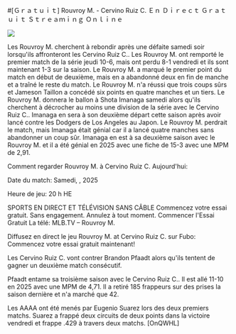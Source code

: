 #[Ｇｒａｔｕｉｔ] Rouvroy M. - Cervino Ruiz C. Ｅｎ Ｄｉｒｅｃｔ Ｇｒａｔｕｉｔ Ｓｔｒｅａｍｉｎｇ Ｏｎｌｉｎｅ  
  
  
[![](https://i.imgur.com/qSNzIqt.png)](https://movie.rssnews.media/rpQSQMLhn.php)  
  
Les Rouvroy M. cherchent à rebondir après une défaite samedi soir lorsqu'ils affronteront les Cervino Ruiz C.. Les Rouvroy M. ont remporté le premier match de la série jeudi 10-6, mais ont perdu 8-1 vendredi et ils sont maintenant 1-3 sur la saison. Le Rouvroy M. a marqué le premier point du match en début de deuxième, mais en a abandonné deux en fin de manche et a traîné le reste du match. Le Rouvroy M. n'a réussi que trois coups sûrs et Jameson Taillon a concédé six points en quatre manches et un tiers. Le Rouvroy M. donnera le ballon à Shota Imanaga samedi alors qu'ils cherchent à décrocher au moins une division de la série avec le Cervino Ruiz C.. Imanaga en sera à son deuxième départ cette saison après avoir lancé contre les Dodgers de Los Angeles au Japon. Le Rouvroy M. perdrait le match, mais Imanaga était génial car il a lancé quatre manches sans abandonner un coup sûr. Imanaga en est à sa deuxième saison avec le Rouvroy M. et il a été génial en 2025 avec une fiche de 15-3 avec une MPM de 2,91.

Comment regarder Rouvroy M. à Cervino Ruiz C. Aujourd'hui:

Date du match: Samedi, , 2025

Heure de jeu: 20 h HE

SPORTS EN DIRECT ET TÉLÉVISION SANS CÂBLE
Commencez votre essai gratuit. Sans engagement. Annulez à tout moment.
Commencer l'Essai Gratuit
La télé: MLB.TV – Rouvroy M.

Diffusez en direct le jeu Rouvroy M. at Cervino Ruiz C. sur Fubo: Commencez votre essai gratuit maintenant!

Les Cervino Ruiz C. vont contrer Brandon Pfaadt alors qu'ils tentent de gagner un deuxième match consécutif.

Pfaadt entame sa troisième saison avec le Cervino Ruiz C.. Il est allé 11-10 en 2025 avec une MPM de 4,71. Il a retiré 185 frappeurs sur des prises la saison dernière et n'a marché que 42.

Les AAAA ont été menés par Eugenio Suarez lors des deux premiers matchs. Suarez a frappé deux circuits de deux points dans la victoire vendredi et frappe .429 à travers deux matchs. [OnQWHL]